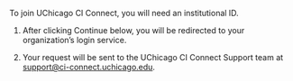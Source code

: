 To join UChicago CI Connect, you will need an institutional ID.

1) After clicking Continue below, you will be redirected to your organization’s login service.

2) Your request will be sent to the UChicago CI Connect Support team at
[support@ci-connect.uchicago.edu](support@ci-connect.uchicago.edu).
